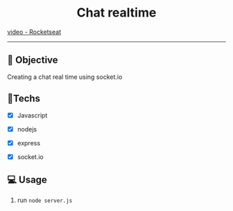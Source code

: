 <h1 align="center">
    Chat realtime
</h1>

<a href="https://www.youtube.com/watch?v=-jXfKDYJJvo"> video - Rocketseat </a>

<hr>

## 🎯 Objective

Creating a chat real time using socket.io

## 🚀Techs

- [x] Javascript
- [x] nodejs
- [x] express
- [x] socket.io



## 💻 Usage

1. run `node server.js`
